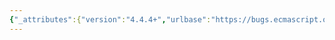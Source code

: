 ```yaml
---
{"_attributes":{"version":"4.4.4+","urlbase":"https://bugs.ecmascript.org/","maintainer":"dherman@mozilla.com"},"bug":{"bug_id":3948,"creation_ts":"2015-02-15 07:51:00 -0800","short_desc":"9.4.6.8: \"ResolveExport(m, P, «» )\"","delta_ts":"2015-02-19 19:10:51 -0800","product":"Draft for 6th Edition","component":"editorial issue","version":"Rev 33: February 12, 2015 Draft","rep_platform":"All","op_sys":"All","bug_status":"RESOLVED","resolution":"FIXED","priority":"Normal","bug_severity":"normal","everconfirmed":true,"reporter":{"uid":"jmdyck","name":"Michael Dyck"},"assigned_to":{"uid":"allen","name":"Allen Wirfs-Brock"},"long_desc":[{"commentid":12727,"comment_count":0,"who":{"uid":"jmdyck","name":"Michael Dyck"},"bug_when":"2015-02-15 07:51:55 -0800","thetext":"In 9.4.6.8 \"[[Get]] (P, Receiver)\",\nstep 6 says:\n    Let binding be ResolveExport(m, P, «» ).\n\nThis is an incorrect invocation of ResolveExport. I think it should be\n    m.ResolveExport(P, «», «»)"},{"commentid":12728,"comment_count":1,"who":{"uid":"allen","name":"Allen Wirfs-Brock"},"bug_when":"2015-02-15 09:38:41 -0800","thetext":"fixed in rev34 editor's draft"},{"commentid":13008,"comment_count":2,"who":{"uid":"allen","name":"Allen Wirfs-Brock"},"bug_when":"2015-02-19 19:10:51 -0800","thetext":"fixed in rev34"}]}}
---
```

